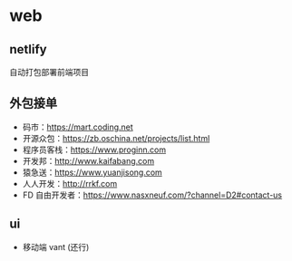 # web

## netlify

自动打包部署前端项目

## 外包接单

- 码市：https://mart.coding.net
- 开源众包：https://zb.oschina.net/projects/list.html
- 程序员客栈：https://www.proginn.com
- 开发邦：http://www.kaifabang.com
- 猿急送：https://www.yuanjisong.com
- 人人开发：http://rrkf.com
- FD 自由开发者：https://www.nasxneuf.com/?channel=D2#contact-us

## ui

- 移动端 vant (还行)
